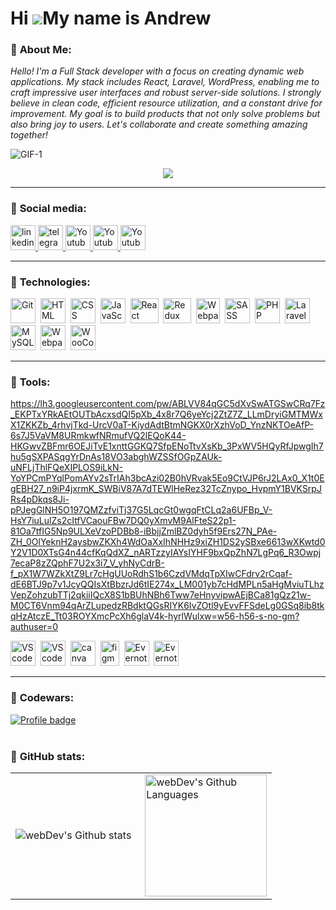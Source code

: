 Hi ![](https://user-images.githubusercontent.com/18350557/176309783-0785949b-9127-417c-8b55-ab5a4333674e.gif)My name is Andrew
==============================================================================================================================

### :closed_book: **About Me:**

 *Hello! I'm a Full Stack developer with a focus on creating dynamic web applications. My stack includes React, Laravel, WordPress, enabling me to craft impressive user interfaces and robust server-side solutions. I strongly believe in clean code, efficient resource utilization, and a constant drive for improvement. My goal is to build products that not only solve problems but also bring joy to users. Let's collaborate and create something amazing together!*

![GIF-1](https://raw.githubusercontent.com/FilimonovAlexey/FilimonovAlexey/50be29f8a24667802c3fa5393c879a2db3caf641/assets/github-snake.svg)

<p align="center">
<img src="https://raw.githubusercontent.com/trinib/trinib/a5f17399d881c5651a89bfe4a621014b08346cf0/images/marquee.svg">

---

### 📘 **Social media:**

  <div id="badges">
    <a href="https://www.linkedin.com/in/andrew-lokotosh-32867128a/" target="_blank">
      <img src="https://cdn-icons-png.flaticon.com/512/2504/2504799.png" width="40" height="40" alt="linkedin" />
    </a>
    <a href="https://t.me/always_youngg" target="_blank">
      <img src="https://cdn-icons-png.flaticon.com/512/2111/2111646.png" width="40" height="40" alt="telegram group" />
    </a>
    <a href="https://www.instagram.com/andrloko/" target="_blank">
      <img src="https://cdn-icons-png.flaticon.com/128/3955/3955024.png" width="40" height="40" alt="Youtube"/>
    </a>
    <a href="https://twitter.com/1mMatix" target="_blank">
      <img src="https://cdn-icons-png.flaticon.com/128/3670/3670151.png" width="40" height="40" alt="Youtube"/>
    </a>
    <a href="https://ru.pinterest.com/1mMatix" target="_blank">
      <img src="https://cdn-icons-png.flaticon.com/128/1377/1377257.png" width="40" height="40" alt="Youtube"/>
    </a>

  </div>

---

### 📗 **Technologies:**

<div>
  <img src="https://git-scm.com/images/logos/downloads/Git-Icon-1788C.png" title="Git" alt="Git" width="40" height="40"/>&nbsp
  <img src="https://cdn-icons-png.flaticon.com/128/1051/1051277.png" title="HTML" alt="HTML" width="40" height="40"/>&nbsp
  <img src="https://cdn-icons-png.flaticon.com/128/732/732190.png" title="CSS" alt="CSS" width="40" height="40"/>&nbsp
  <img src="https://cdn-icons-png.flaticon.com/128/5968/5968292.png" title="JavaScript" alt="JavaScript" width="40" height="40"/>&nbsp
  <img src="https://upload.wikimedia.org/wikipedia/commons/thumb/a/a7/React-icon.svg/2300px-React-icon.svg.png" title="React" alt="React" width="45" height="40"/>&nbsp
  <img src="https://static-00.iconduck.com/assets.00/redux-icon-2048x1945-ahvhunxp.png" title="Redux" alt="Redux" width="45" height="40"/>&nbsp
  <img src="https://seeklogo.com/images/W/webpack-logo-9E66EE203A-seeklogo.com.png" title="Webpack" alt="Webpack" width="38" height="40"/>&nbsp
  <img src="https://sass-lang.com/assets/img/styleguide/seal-color.png" title="SASS" alt="SASS" width="40" height="40"/>&nbsp
  <img src="https://cdn-icons-png.flaticon.com/128/919/919830.png" title="PHP" alt="PHP" width="40" height="40"/>&nbsp
  <img src="https://upload.wikimedia.org/wikipedia/commons/thumb/9/9a/Laravel.svg/1200px-Laravel.svg.png" title="Laravel" alt="Laravel" width="40" height="40"/>&nbsp;
  <img src="https://cdn-icons-png.flaticon.com/128/5968/5968313.png" title="MySQL" alt="MySQL" width="40" height="40"/>&nbsp;
  <img src="https://upload.wikimedia.org/wikipedia/commons/thumb/9/98/WordPress_blue_logo.svg/1024px-WordPress_blue_logo.svg.png" title="Webpack" alt="Webpack" width="40" height="40"/>&nbsp;
  <img src="https://s3.amazonaws.com/cmscritic.mediasite.org/assets/products/woocommerce/logo-1664499314299.png?v=1689111447961" title="WooCommerce" alt="WooCommerce" width="40" height="40"/>&nbsp;
  <!-- <img src="https://github.com/devicons/devicon/blob/master/icons/redux/redux-original.svg" title="redux" alt="redux" width="40" height="40"/>&nbsp; -->
</div>

---

### 📙 **Tools:**
https://lh3.googleusercontent.com/pw/ABLVV84qGC5dXvSwATGSwCRq7Fz_EKPTxYRkAEtOUTbAcxsdQI5pXb_4x8r7Q6yeYcj2ZtZ7Z_LLmDryiGMTMWxX1ZKKZb_4rhvjTkd-UrcV0aT-KiydAdtBtmNGKX0rXzhVoD_YnzNKTOeAfP-6s7J5VaVM8URmkwfNRmufVQ2lEQoK44-HKGwvZBFmr6OEJiTvE1xnttGGKQ7SfpENoTtvXsKb_3PxWV5HQyRfJpwgIh7hu5gSXPASqgYrDnAs18VO3abghWZSSfOGpZAUk-uNFLjThlFQeXIPLOS9iLkN-YoYPCmPYqlPomAYv2sTrIAh3bcAzi02B0hVRvak5Eo9CtVJP6rJ2LAx0_X1t0EgEBH27_n9iP4jxrmK_SWBiV87A7dTEWlHeRez32TcZnypo_HvpmY1BVKSrpJRs4pDkqs8Ji-pPJegGlNH5O197QMZzfviTj37G5LqcGt0wgqFtCLq2a6UFBp_V-HsY7iuLulZs2cItfVCaouFBw7DQ0yXmvM9AlFteS22p1-81Oa7tfIG5Np9ULXeVzoPDBb8-iBbjjZmlBZ0dyh5f9Ers27N_PAe-ZH_0OlYeknH2aysbwZKXh4WdOaXxIhNHHz9xiZH1DS2ySBxe6613wXKwtd0Y2V1D0XTsG4n44cfKqQdXZ_nARTzzyIAYsIYHF9bxQpZhN7LgPq6_R3Owpj7ecaP8zZQphF7U2x3i7_V_yhNyCdrB-f_pX1W7WZkXtZ9Lr7cHgUUoRdhS1b6CzdVMdqTpXIwCFdrv2rCqaf-dE6BTJ9p7v1JcyQQIsXtBbzrJd6tIE274x_LM001yb7cHdMPLn5aHgMviuTLhzVepZohzubTTj2qkiiIQcX8S1bBUhNBh6Tww7eHnyvipwAEjBCa81gQz21w-M0CT6Vnm94qArZLupedzRBdktQGsRIYK6IvZOtl9yEvvFFSdeLg0GSq8ib8tkqHzAtczE_Tt03ROYXmcPcXh6glaV4k-hyrlWulxw=w56-h56-s-no-gm?authuser=0
<div>
  <img src="https://upload.wikimedia.org/wikipedia/commons/thumb/9/9a/Visual_Studio_Code_1.35_icon.svg/2048px-Visual_Studio_Code_1.35_icon.svg.png" title="VS code" alt="VS code" width="40" height="40"/>&nbsp;
  <img src="https://lh3.googleusercontent.com/pw/ABLVV84qGC5dXvSwATGSwCRq7Fz_EKPTxYRkAEtOUTbAcxsdQI5pXb_4x8r7Q6yeYcj2ZtZ7Z_LLmDryiGMTMWxX1ZKKZb_4rhvjTkd-UrcV0aT-KiydAdtBtmNGKX0rXzhVoD_YnzNKTOeAfP-6s7J5VaVM8URmkwfNRmufVQ2lEQoK44-HKGwvZBFmr6OEJiTvE1xnttGGKQ7SfpENoTtvXsKb_3PxWV5HQyRfJpwgIh7hu5gSXPASqgYrDnAs18VO3abghWZSSfOGpZAUk-uNFLjThlFQeXIPLOS9iLkN-YoYPCmPYqlPomAYv2sTrIAh3bcAzi02B0hVRvak5Eo9CtVJP6rJ2LAx0_X1t0EgEBH27_n9iP4jxrmK_SWBiV87A7dTEWlHeRez32TcZnypo_HvpmY1BVKSrpJRs4pDkqs8Ji-pPJegGlNH5O197QMZzfviTj37G5LqcGt0wgqFtCLq2a6UFBp_V-HsY7iuLulZs2cItfVCaouFBw7DQ0yXmvM9AlFteS22p1-81Oa7tfIG5Np9ULXeVzoPDBb8-iBbjjZmlBZ0dyh5f9Ers27N_PAe-ZH_0OlYeknH2aysbwZKXh4WdOaXxIhNHHz9xiZH1DS2ySBxe6613wXKwtd0Y2V1D0XTsG4n44cfKqQdXZ_nARTzzyIAYsIYHF9bxQpZhN7LgPq6_R3Owpj7ecaP8zZQphF7U2x3i7_V_yhNyCdrB-f_pX1W7WZkXtZ9Lr7cHgUUoRdhS1b6CzdVMdqTpXIwCFdrv2rCqaf-dE6BTJ9p7v1JcyQQIsXtBbzrJd6tIE274x_LM001yb7cHdMPLn5aHgMviuTLhzVepZohzubTTj2qkiiIQcX8S1bBUhNBh6Tww7eHnyvipwAEjBCa81gQz21w-M0CT6Vnm94qArZLupedzRBdktQGsRIYK6IvZOtl9yEvvFFSdeLg0GSq8ib8tkqHzAtczE_Tt03ROYXmcPcXh6glaV4k-hyrlWulxw=w56-h56-s-no-gm?authuser=0" title="VS code" alt="VS code" width="40" height="40"/>&nbsp;
  <img src="https://upload.wikimedia.org/wikipedia/commons/thumb/0/08/Canva_icon_2021.svg/2048px-Canva_icon_2021.svg.png" title="canva" alt="canva" width="40" height="40"/>&nbsp;
  <img src="https://upload.wikimedia.org/wikipedia/commons/thumb/3/33/Figma-logo.svg/1667px-Figma-logo.svg.png" title="figma" alt="figma" width="30" height="40"/>&nbsp;
  <img src="https://cdn.icon-icons.com/icons2/2592/PNG/512/evernote_logo_icon_154465.png" title="Evernote" alt="Evernote" width="40" height="40"/>&nbsp;
  <img src="https://upload.wikimedia.org/wikipedia/commons/thumb/0/01/FileZilla_logo.svg/380px-FileZilla_logo.svg.png?20170527113000" title="Evernote" alt="Evernote" width="40" height="40"/>&nbsp;
</div>

---

### :ledger: **Codewars:**

[![Profile badge](https://www.codewars.com/users/AndrLoko/badges/large)](https://www.codewars.com/users/AndrLoko)
<br /><br />

### 📓 **GitHub stats:**

<table>
  <tr>
    <td>
      <img align="left" src="https://github-readme-stats.vercel.app/api?username=AndrLoko&show_icons=true&theme=dark#gh-dark-mode-only)](https://github.com/AndrLoko/github-readme-stats#gh-dark-mode-only" alt="webDev's Github stats" />
    </td>
    <td>
      <img height="195px" align="right" alt="webDev's Github Languages" src="https://github-readme-stats-sigma-five.vercel.app/api/top-langs/?username=MrStanDu33&layout=compact&theme=dark" />
    </td>
  </tr>
</table>
